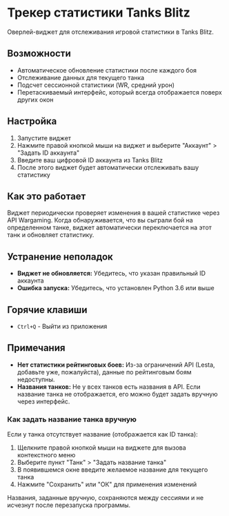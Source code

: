 # Трекер статистики Tanks Blitz

Оверлей-виджет для отслеживания игровой статистики в Tanks Blitz.

## Возможности

- Автоматическое обновление статистики после каждого боя
- Отслеживание данных для текущего танка
- Подсчет сессионной статистики (WR, средний урон)
- Перетаскиваемый интерфейс, который всегда отображается поверх других окон

## Настройка

1. Запустите виджет
2. Нажмите правой кнопкой мыши на виджет и выберите "Аккаунт" > "Задать ID аккаунта"
3. Введите ваш цифровой ID аккаунта из Tanks Blitz
4. После этого виджет будет автоматически отслеживать вашу статистику

## Как это работает

Виджет периодически проверяет изменения в вашей статистике через API Wargaming.
Когда обнаруживается, что вы сыграли бой на определенном танке,
виджет автоматически переключается на этот танк и обновляет статистику.

## Устранение неполадок

- **Виджет не обновляется:** Убедитесь, что указан правильный ID аккаунта
- **Ошибка запуска:** Убедитесь, что установлен Python 3.6 или выше

## Горячие клавиши

- `Ctrl+Q` - Выйти из приложения 

## Примечания

- **Нет статистики рейтинговых боев:** Из-за ограничений API (Lesta, добавьте уже, пожалуйста), данные по рейтинговым боям недоступны.
- **Названия танков:** Не у всех танков есть названия в API. Если название танка не отображается, его можно будет задать вручную через интерфейс.

### Как задать название танка вручную

Если у танка отсутствует название (отображается как ID танка):

1. Щелкните правой кнопкой мыши на виджете для вызова контекстного меню
2. Выберите пункт "Танк" > "Задать название танка"
3. В появившемся окне введите желаемое название для текущего танка
4. Нажмите "Сохранить" или "ОК" для применения изменений

Названия, заданные вручную, сохраняются между сессиями и не исчезнут после перезапуска программы.